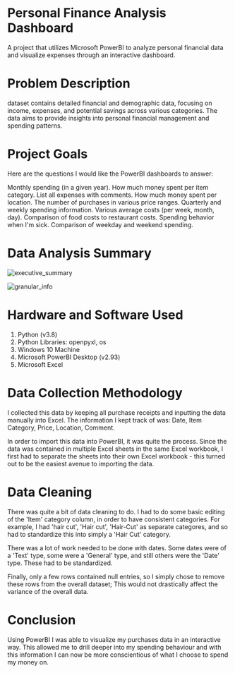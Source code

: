 # Personal Finance Analysis Dashboard
A project that utilizes Microsoft PowerBI to analyze personal financial data and visualize expenses through an interactive dashboard.
# Problem Description
dataset contains detailed financial and demographic data, focusing on income, expenses, and potential savings across various categories. The data aims to provide insights into personal financial management and spending patterns.

# Project Goals
Here are the questions I would like the PowerBI dashboards to answer:

Monthly spending (in a given year).
How much money spent per item category.
List all expenses with comments.
How much money spent per location.
The number of purchases in various price ranges.
Quarterly and weekly spending information.
Various average costs (per week, month, day).
Comparison of food costs to restaurant costs.
Spending behavior when I'm sick.
Comparison of weekday and weekend spending.

# Data Analysis Summary
![executive_summary](https://github.com/user-attachments/assets/c50c31c3-f89e-4b5a-a3da-10802333a046)

![granular_info](https://github.com/user-attachments/assets/167f67dd-4683-43f6-8d6b-69d182210bdc)

# Hardware and Software Used

1. Python (v3.8)
2. Python Libraries: openpyxl, os
3. Windows 10 Machine
4. Microsoft PowerBI Desktop (v2.93)
5. Microsoft Excel

# Data Collection Methodology
I collected this data by keeping all purchase receipts and inputting the data manually into Excel. The information I kept track of was: Date, Item Category, Price, Location, Comment.

In order to import this data into PowerBI, it was quite the process. Since the data was contained in multiple Excel sheets in the same Excel workbook, I first had to separate the sheets into their own Excel workbook - this turned out to be the easiest avenue to importing the data.

# Data Cleaning
There was quite a bit of data cleaning to do. I had to do some basic editing of the 'Item' category column, in order to have consistent categories. For example, I had 'hair cut', 'Hair cut', 'Hair-Cut' as separate categores, and so had to standardize this into simply a 'Hair Cut' category.

There was a lot of work needed to be done with dates. Some dates were of a 'Text' type, some were a 'General' type, and still others were the 'Date' type. These had to be standardized.

Finally, only a few rows contained null entries, so I simply chose to remove these rows from the overall dataset; This would not drastically affect the variance of the overall data.

# Conclusion
Using PowerBI I was able to visualize my purchases data in an interactive way. This allowed me to drill deeper into my spending behaviour and with this information I can now be more conscientious of what I choose to spend my money on.




